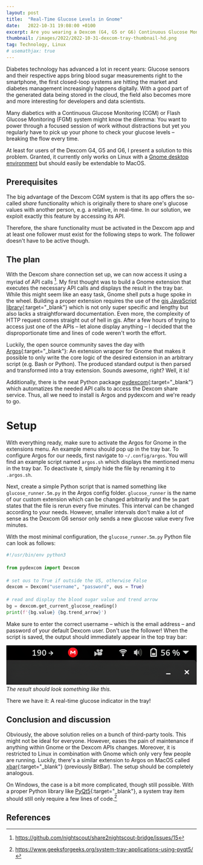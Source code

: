 ```yaml
---
layout: post
title:  "Real-Time Glucose Levels in Gnome"
date:   2022-10-31 19:08:00 +0100
excerpt: Are you wearing a Dexcom (G4, G5 or G6) Continuous Glucose Monitoring system and want to display your current glucose level in Gnome's top tray bar? Then you have come to the right place!
thumbnail: /images/2022/2022-10-31-dexcom-tray-thumbnail-hd.png
tag: Technology, Linux
# usemathjax: true
---
```


Diabetes technology has advanced a lot in recent years: Glucose sensors and their respective apps bring blood sugar measurements right to the smartphone, the first closed-loop systems are hitting the market and diabetes management increasingly happens digitally. With a good part of the generated data being stored in the cloud, the field also becomes more and more interesting for developers and data scientists.

Many diabetics with a Continuous Glucose Monitoring (CGM) or Flash Glucose Monitoring (FGM) system might know the dilemma: You want to power through a focused session of work without distractions but yet you regularly have to pick up your phone to check your glucose levels – breaking the flow every time.

At least for users of the Dexcom G4, G5 and G6, I present a solution to this problem. Granted, it currently only works on Linux with a [Gnome desktop environment](https://www.gnome.org/) but should easily be extendable to MacOS.

## Prerequisites
The big advantage of the Dexcom CGM system is that its app offers the so-called *share* functionality which is originally there to share one's glucose values with another person, e.g. a relative, in real-time. In our solution, we exploit exactly this feature by accessing its API.

Therefore, the share functionality must be activated in the Dexcom app and at least one follower must exist for the following steps to work. The follower doesn't have to be active though.

## The plan
With the Dexcom share connection set up, we can now access it using a myriad of API calls [^1]. My first thought was to build a Gnome extension that executes the necessary API calls and displays the result in the tray bar. While this might seem like an easy task, Gnome shell puts a huge spoke in the wheel. Building a proper extension requires the use of the [gjs JavaScript library](https://gjs.guide/extensions/development/creating.html#a-working-extension){:target="_blank"} which is not only super specific and lengthy but also lacks a straightforward documentation. Even more, the complexity of HTTP request comes straight out of hell in gjs. After a few hours of trying to access just one of the APIs – let alone display anything – I decided that the disproportionate time and lines of code weren't worth the effort.

Luckily, the open source community saves the day with [Argos](https://github.com/p-e-w/argos){:target="_blank"}: An extension wrapper for Gnome that makes it possible to only write the core logic of the desired extension in an arbitrary script (e.g. Bash or Python). The produced standard output is then parsed and transformed into a tray extension. Sounds awesome, right? Well, it is!

Additionally, there is the neat Python package [pydexcom](https://github.com/gagebenne/pydexcom){:target="_blank"} which automatizes the needed API calls to access the Dexcom share service. Thus, all we need to install is Argos and pydexcom and we're ready to go.

# Setup
With everything ready, make sure to activate the Argos for Gnome in the extensions menu. An example menu should pop up in the tray bar. To configure Argos for our needs, first navigate to `~/.config/argos`. You will find an example script named `argos.sh` which displays the mentioned menu in the tray bar. To deactivate it, simply hide the file by renaming it to `.argos.sh`.

Next, create a simple Python script that is named something like `glucose_runner.5m.py` in the Argos config folder. `glucose_runner` is the name of our custom extension which can be changed arbitrarily and the `5m` part states that the file is rerun every five minutes. This interval can be changed according to your needs. However, smaller intervals don't make a lot of sense as the Dexcom G6 sensor only sends a new glucose value every five minutes.

With the most minimal configuration, the `glucose_runner.5m.py` Python file can look as follows:

```python
#!/usr/bin/env python3

from pydexcom import Dexcom

# set ous to True if outside the US, otherwise False
dexcom = Dexcom("username", "password", ous = True)

# read and display the blood sugar value and trend arrow
bg = dexcom.get_current_glucose_reading()
print(f'{bg.value} {bg.trend_arrow}')
```

Make sure to enter the correct username – which is the email address – and password of your default Dexcom user. Don't use the follower! When the script is saved, the output should immediately appear in the top tray bar:

![](/images/2022/2022-10-31-dexcom-tray-example-hd.png)
*The result should look something like this.*

There we have it: A real-time glucose indicator in the tray!

## Conclusion and discussion
Obviously, the above solution relies on a bunch of third-party tools. This might not be ideal for everyone. However, eases the pain of maintenance if anything within Gnome or the Dexcom APIs changes. Moreover, it is restricted to Linux in combination with Gnome which only very few people are running. Luckily, there's a similar extension to Argos on MacOS called [xbar](https://xbarapp.com/){:target="_blank"} (previously BitBar). The setup should be completely analogous.

On Windows, the case is a bit more complicated, though still possible. With a proper Python library like [PyQt5](https://pypi.org/project/PyQt5/){:target="_blank"}, a system tray item should still only require a few lines of code.[^2]

## References

[^1]: https://github.com/nightscout/share2nightscout-bridge/issues/15
[^2]: https://www.geeksforgeeks.org/system-tray-applications-using-pyqt5/